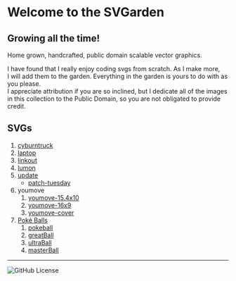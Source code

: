 # Welcome to the SVGarden

## Growing all the time!

Home grown, handcrafted, public domain scalable vector graphics.

I have found that I really enjoy coding svgs from scratch. As I make more,<br />
I will add them to the garden. Everything in the garden is yours to do with as you please.<br />
I appreciate attribution if you are so inclined, but I dedicate all of the images<br />
in this collection to the Public Domain, so you are not obligated to provide credit.

## SVGs

1. [cyburntruck](cyburntruck.svg)
2. [laptop](laptop.svg)
3. [linkout](linkout.svg)
4. [lumon](lumon.svg)
5. [update](update.svg)
    * [patch-tuesday](patch-tuesday.svg)
6. youmove
    1. [youmove-15.4x10](youmove-15.4x10.svg)
    2. [youmove-16x9](youmove-16x9.svg)
    3. [youmove-cover](youmove-cover.svg)
7. [Poké Balls](Pok%C3%A9%20Balls)
    1. [pokeball](Pok%C3%A9%20Balls/pokeball.svg)
    2. [greatBall](Pok%C3%A9%20Balls/greatBall.svg)
    3. [ultraBall](Pok%C3%A9%20Balls/ultraBall.svg)
    4. [masterBall](Pok%C3%A9%20Balls/masterBall.svg)


---

![GitHub License](https://img.shields.io/github/license/TRezendes/SVGarden?style=flat&color=27FB6B)
